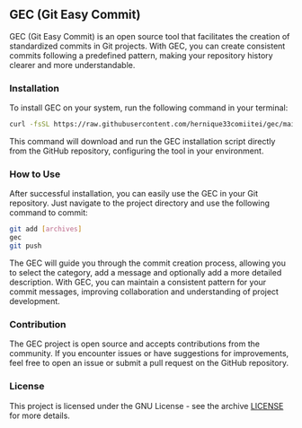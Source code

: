 ## GEC (Git Easy Commit)

GEC (Git Easy Commit) is an open source tool that facilitates the creation of standardized commits in Git projects. With GEC, you can create consistent commits following a predefined pattern, making your repository history clearer and more understandable.

### Installation

To install GEC on your system, run the following command in your terminal:

```bash
curl -fsSL https://raw.githubusercontent.com/hernique33comiitei/gec/main/scripts/install.sh | sh
```

This command will download and run the GEC installation script directly from the GitHub repository, configuring the tool in your environment.

### How to Use

After successful installation, you can easily use the GEC in your Git repository. Just navigate to the project directory and use the following command to commit:

```bash
git add [archives]
gec
git push
```

The GEC will guide you through the commit creation process, allowing you to select the category, add a message and optionally add a more detailed description. With GEC, you can maintain a consistent pattern for your commit messages, improving collaboration and understanding of project development.

### Contribution

The GEC project is open source and accepts contributions from the community. If you encounter issues or have suggestions for improvements, feel free to open an issue or submit a pull request on the GitHub repository.

### License

This project is licensed under the GNU License - see the archive [LICENSE](https://github.com/hernique33comiitei/gec/blob/main/LICENSE) for more details.
